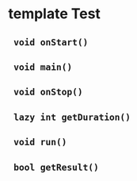 # template Test


## ` void onStart()`


## ` void main()`


## ` void onStop()`


## ` lazy int getDuration()`


## ` void run()`


## ` bool getResult()`





